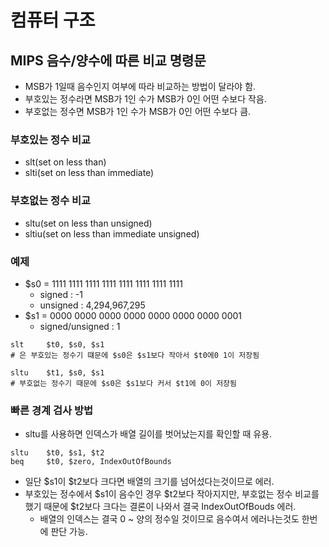 # 컴퓨터 구조

## MIPS 음수/양수에 따른 비교 명령문

* MSB가 1일때 음수인지 여부에 따라 비교하는 방법이 달라야 함.
* 부호있는 정수라면 MSB가 1인 수가 MSB가 0인 어떤 수보다 작음.
* 부호없는 정수면 MSB가 1인 수가 MSB가 0인 어떤 수보다 큼.

### 부호있는 정수 비교

* slt(set on less than)
* slti(set on less than immediate)

### 부호없는 정수 비교

* sltu(set on less than unsigned)
* sltiu(set on less than immediate unsigned)

### 예제

* $s0 = 1111 1111 1111 1111 1111 1111 1111 1111 
    * signed : -1
    * unsigned : 4,294,967,295
* $s1 = 0000 0000 0000 0000 0000 0000 0000 0001
    * signed/unsigned : 1

```
slt     $t0, $s0, $s1
# 은 부호있는 정수기 떄문에 $s0은 $s1보다 작아서 $t0에0 1이 저장됨

sltu    $t1, $s0, $s1
# 부호없는 정수기 때문에 $s0은 $s1보다 커서 $t1에 0이 저장됨
```

### 빠른 경계 검사 방법

* sltu를 사용하면 인덱스가 배열 길이를 벗어났는지를 확인할 때 유용.

```
sltu    $t0, $s1, $t2
beq     $t0, $zero, IndexOutOfBounds
```

* 일단 \$s1이 \$t2보다 크다면 배열의 크기를 넘어섰다는것이므로 에러.
* 부호있는 정수에서 \$s1이 음수인 경우 \$t2보다 작아지지만, 부호없는 정수 비교를 했기 때문에 \$t2보다 크다는 결론이 나와서 결국 IndexOutOfBouds 에러.
    * 배열의 인덱스는 결국 0 ~ 양의 정수일 것이므로 음수여서 에러나는것도 한번에 판단 가능.